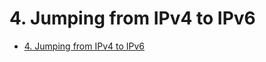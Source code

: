 # 4. Jumping from IPv4 to IPv6

- [4. Jumping from IPv4 to IPv6](http://beej.us/guide/bgnet/html/multi/ip4to6.html)